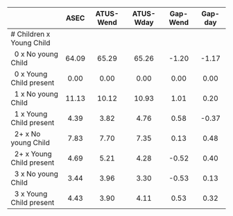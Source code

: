 
|                      |         ASEC |    ATUS-Wend |    ATUS-Wday |     Gap-Wend |      Gap-day |
| -------------------- | :----------: | :----------: | :----------: | :----------: | :----------: |
| # Children x Young Child |              |              |              |              |              |
| &nbsp;&nbsp;0 x No young Child |        64.09 |        65.29 |        65.26 |        -1.20 |        -1.17 |
| &nbsp;&nbsp;0 x Young Child present |         0.00 |         0.00 |         0.00 |         0.00 |         0.00 |
| &nbsp;&nbsp;1 x No young Child |        11.13 |        10.12 |        10.93 |         1.01 |         0.20 |
| &nbsp;&nbsp;1 x Young Child present |         4.39 |         3.82 |         4.76 |         0.58 |        -0.37 |
| &nbsp;&nbsp;2+ x No young Child |         7.83 |         7.70 |         7.35 |         0.13 |         0.48 |
| &nbsp;&nbsp;2+ x Young Child present |         4.69 |         5.21 |         4.28 |        -0.52 |         0.40 |
| &nbsp;&nbsp;3 x No young Child |         3.44 |         3.96 |         3.30 |        -0.53 |         0.13 |
| &nbsp;&nbsp;3 x Young Child present |         4.43 |         3.90 |         4.11 |         0.53 |         0.32 |

